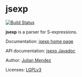 jsexp
=====

[![Build Status](https://travis-ci.org/julianmendez/jsexp.png?branch=master)](https://travis-ci.org/julianmendez/jsexp)

**jsexp** is a parser for S-expressions.

Documentation: [jsexp home page](http://julianmendez.github.io/jsexp)

API documentation: [jsexp Javadoc](http://jsexp.sourceforge.net/javadoc)

Author: [Julian Mendez](http://lat.inf.tu-dresden.de/~mendez)

Licenses: [LGPLv3](jsexp/copying-lesser.txt)



